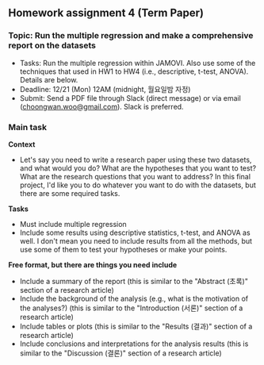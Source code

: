 ## Homework assignment 4 (Term Paper)

### Topic: Run the multiple regression and make a comprehensive report on the datasets

- Tasks: Run the multiple regression within JAMOVI. Also use some of the techniques that used in HW1 to HW4 (i.e., descriptive, t-test, ANOVA). Details are below.
- Deadline: 12/21 (Mon) 12AM (midnight, 월요일밤 자정)
- Submit: Send a PDF file through Slack (direct message) or via email (choongwan.woo@gmail.com). Slack is preferred. 


### Main task

**Context**

- Let's say you need to write a research paper using these two datasets, and what would you do? What are the hypotheses that you want to test? What are the research questions that you want to address? In this final project, I'd like you to do whatever you want to do with the datasets, but there are some required tasks. 

**Tasks**

- Must include multiple regression 
- Include some results using descriptive statistics, t-test, and ANOVA as well. I don't mean you need to include results from all the methods, but use some of them to test your hypotheses or make your points.

**Free format, but there are things you need include**

- Include a summary of the report (this is similar to the "Abstract (초록)" section of a research article)
- Include the background of the analysis (e.g., what is the motivation of the analyses?) (this is similar to the "Introduction (서론)" section of a research article)
- Include tables or plots (this is similar to the "Results (결과)" section of a research article)
- Include conclusions and interpretations for the analysis results (this is similar to the "Discussion (결론)" section of a research article)